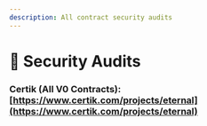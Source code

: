 ```yaml
---
description: All contract security audits
---
```


# 🔐 Security Audits

### Certik (All V0 Contracts): [https://www.certik.com/projects/eternal](https://www.certik.com/projects/eternal)
